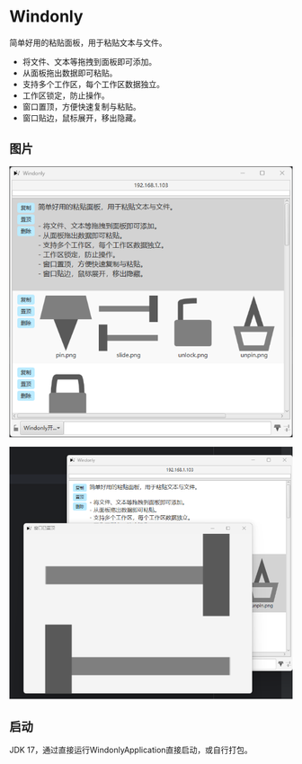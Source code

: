 # Windonly

简单好用的粘贴面板，用于粘贴文本与文件。

- 将文件、文本等拖拽到面板即可添加。
- 从面板拖出数据即可粘贴。
- 支持多个工作区，每个工作区数据独立。
- 工作区锁定，防止操作。
- 窗口置顶，方便快速复制与粘贴。
- 窗口贴边，鼠标展开，移出隐藏。

## 图片

![主要页面](docs/images/mainWindow.png)

![图片预览器](docs/images/imagePreviewer.png)

## 启动

JDK 17，通过直接运行WindonlyApplication直接启动，或自行打包。
